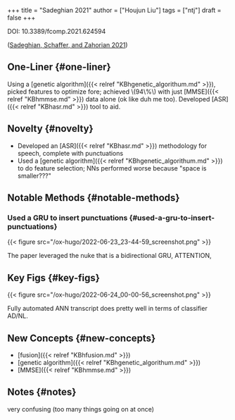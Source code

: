 +++
title = "Sadeghian 2021"
author = ["Houjun Liu"]
tags = ["ntj"]
draft = false
+++

DOI: 10.3389/fcomp.2021.624594

(<a href="#citeproc_bib_item_1">Sadeghian, Schaffer, and Zahorian 2021</a>)


## One-Liner {#one-liner}

Using a [genetic algorithm]({{< relref "KBhgenetic_algorithum.md" >}}), picked features to optimize fore; achieved \\(94\\%\\) with just [MMSE]({{< relref "KBhmmse.md" >}}) data alone (ok like duh me too). Developed [ASR]({{< relref "KBhasr.md" >}}) tool to aid.


## Novelty {#novelty}

-   Developed an [ASR]({{< relref "KBhasr.md" >}}) methodology for speech, complete with punctuations
-   Used a [genetic algorithm]({{< relref "KBhgenetic_algorithum.md" >}}) to do feature selection; NNs performed worse because "space is smaller???"


## Notable Methods {#notable-methods}


### Used a GRU to insert punctuations {#used-a-gru-to-insert-punctuations}

{{< figure src="/ox-hugo/2022-06-23_23-44-59_screenshot.png" >}}

The paper leveraged the nuke that is a bidirectional GRU, ATTENTION,


## Key Figs {#key-figs}

{{< figure src="/ox-hugo/2022-06-24_00-00-56_screenshot.png" >}}

Fully automated ANN transcript does pretty well in terms of classifier AD/NL.


## New Concepts {#new-concepts}

-   [fusion]({{< relref "KBhfusion.md" >}})
-   [genetic algorithm]({{< relref "KBhgenetic_algorithum.md" >}})
-   [MMSE]({{< relref "KBhmmse.md" >}})


## Notes {#notes}

very confusing (too many things going on at once)